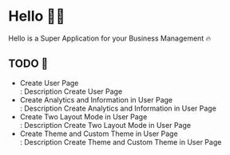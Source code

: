 # Hello 👋🏻
Hello is a Super Application for your Business Management 🔥

## TODO 📔
* Create User Page<br>
  : Description Create User Page
* Create Analytics and Information in User Page<br>
  : Description Create Analytics and Information in User Page
* Create Two Layout Mode in User Page<br>
  : Description Create Two Layout Mode in User Page 
* Create Theme and Custom Theme in User Page<br>
  : Description Create Theme and Custom Theme in User Page
